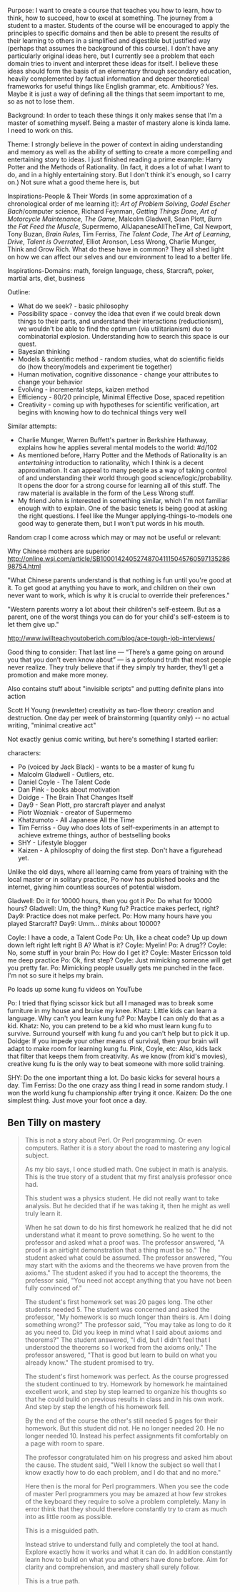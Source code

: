 Purpose: I want to create a course that teaches you how to learn, how to think, how to succeed, how to excel at something. The journey from a student to a master. Students of the course will be encouraged to apply the principles to specific domains and then be able to present the results of their learning to others in a simplified and digestible but justified way (perhaps that assumes the background of this course). I don't have any particularly original ideas here, but I currently see a problem that each domain tries to invent and interpret these ideas for itself. I believe these ideas should form the basis of an elementary through secondary education, heavily complemented by factual information and deeper theoretical frameworks for useful things like English grammar, etc. Ambitious? Yes. Maybe it is just a way of defining all the things that seem important to me, so as not to lose them.

Background: In order to teach these things it only makes sense that I'm a master of something myself. Being a master of mastery alone is kinda lame. I need to work on this. 

Theme: I strongly believe in the power of context in aiding understanding and memory as well as the ability of setting to create a more compelling and entertaining story to ideas. I just finished reading a prime example: Harry Potter and the Methods of Rationality. (In fact, it does a lot of what I want to do, and in a highly entertaining story. But I don't think it's enough, so I carry on.) Not sure what a good theme here is, but 

Inspirations-People & Their Words (in some approximation of a chronological order of me learning it): _Art of Problem Solving_, _Godel Escher Bach_/computer science, Richard Feynman, _Getting Things Done_, _Art of Motorcycle Maintenance_, _The Game_, Malcolm Gladwell, Sean Plott, _Burn the Fat Feed the Muscle_, Supermemo, AllJapaneseAllTheTime, Cal Newport, Tony Buzan, _Brain Rules_, Tim Ferriss, _The Talent Code_, _The Art of Learning_, _Drive_, _Talent is Overrated_, Elliot Aronson, Less Wrong, Charlie Munger, Think and Grow Rich. What do these have in common? They all shed light on how we can affect our selves and our environment to lead to a better life. 

Inspirations-Domains: math, foreign language, chess, Starcraft, poker, martial arts, diet, business

Outline:

- What do we seek? - basic philosophy 
- Possibility space - convey the idea that even if we could break down things to their parts, and understand their interactions (reductionism), we wouldn't be able to find the optimum (via utilitarianism) due to combinatorial explosion. Understanding how to search this space is our quest.
- Bayesian thinking
- Models & scientific method - random studies, what do scientific fields do (how theory/models and experiment tie together)
- Human motivation, cognitive dissonance - change your attributes to change your behavior
- Evolving - incremental steps, kaizen method
- Efficiency - 80/20 principle, Minimal Effective Dose, spaced repetition
- Creativity - coming up with hypotheses for scientific verification, art begins with knowing how to do technical things very well 

Similar attempts:

- Charlie Munger, Warren Buffett's partner in Berkshire Hathaway, explains how he applies several mental models to the world: #d/102
- As mentioned before, Harry Potter and the Methods of Rationality is an *entertaining* introduction to rationality, which I think is a decent approximation. It can appeal to many people as a way of taking control of and understanding their world through good science/logic/probability. It opens the door for a strong course for learning all of this stuff. The raw material is available in the form of the Less Wrong stuff.
- My friend John is interested in something similar, which I'm not familiar enough with to explain. One of the basic tenets is being good at asking the right questions. I feel like the Munger applying-things-to-models one good way to generate them, but I won't put words in his mouth.

Random crap I come across which may or may not be useful or relevant:

Why Chinese mothers are superior
http://online.wsj.com/article/SB10001424052748704111504576059713528698754.html

"What Chinese parents understand is that nothing is fun until you're good at it. To get good at anything you have to work, and children on their own never want to work, which is why it is crucial to override their preferences."

"Western parents worry a lot about their children's self-esteem. But as a parent, one of the worst things you can do for your child's self-esteem is to let them give up."

http://www.iwillteachyoutoberich.com/blog/ace-tough-job-interviews/

Good thing to consider: That last line — “There’s a game going on around you that you don’t even know about” — is a profound truth that most people never realize. They truly believe that if they simply try harder, they’ll get a promotion and make more money.

Also contains stuff about "invisible scripts" and putting definite plans into action

Scott H Young (newsletter) creativity as two-flow theory: creation and destruction. One day per week of brainstorming (quantity only) -- no actual writing, "minimal creative act"

Not exactly genius comic writing, but here's something I started earlier:

characters:

* Po (voiced by Jack Black) - wants to be a master of kung fu
* Malcolm Gladwell - Outliers, etc.
* Daniel Coyle - The Talent Code
* Dan Pink - books about motivation
* Doidge - The Brain That Changes Itself
* Day9 - Sean Plott, pro starcraft player and analyst
* Piotr Wozniak -  creator of Supermemo
* Khatzumoto - All Japanese All the Time
* Tim Ferriss - Guy who does lots of self-experiments in an attempt to achieve extreme things, author of bestselling books
* SHY - Lifestyle blogger
* Kaizen - A philosophy of doing the first step. Don't have a figurehead yet.

Unlike the old days, where all learning came from years of training with the local master or in solitary practice, Po now has published books and the internet, giving him countless sources of potential wisdom.

Gladwell: Do it for 10000 hours, then you got it
Po: Do what for 10000 hours?
Gladwell: Um, the thing? Kung fu? Practice makes perfect, right?
Day9: Practice does not make perfect.
Po: How many hours have you played Starcraft?
Day9: Umm... *thinks*  about 10000?

Coyle: I have a code, a Talent Code
Po: Uh, like a cheat code? Up up down down left right left right B A? What is it?
Coyle: Myelin!
Po: A drug?? 
Coyle: No, some stuff in your brain
Po: How do I get it? 
Coyle: Master Ericsson told me deep practice
Po: Ok, first step?
Coyle: Just mimicking someone will get you pretty far.
Po: Mimicking people usually gets me punched in the face. I'm not so sure it helps my brain.

Po loads up some kung fu videos on YouTube

Po: I tried that flying scissor kick but all I managed was to break some furniture in my house and bruise my knee.
Khatz: Little kids can learn a language. Why can't you learn kung fu?
Po: Maybe I can only do that as a kid.
Khatz: No, you can pretend to be a kid who must learn kung fu to survive. Surround yourself with kung fu and you can't help but to pick it up.
Doidge: If you impede your other means of survival, then your brain will adapt to make room for learning kung fu.
Pink, Coyle, etc: Also, kids lack that filter that keeps them from creativity. As we know (from kid's movies), creative kung fu is the only way to beat someone with more solid training.

SHY: Do the one important thing a lot. Do basic kicks for several hours a day.
Tim Ferriss: Do the one crazy ass thing I read in some random study. I won the world kung fu championship after trying it once. 
Kaizen: Do the one simplest thing. Just move your foot once a day.

## Ben Tilly on mastery

> This is not a story about Perl. Or Perl programming. Or even computers.
> Rather it is a story about the road to mastering any logical subject.
> 
> As my bio says, I once studied math. One subject in math is analysis. This is the true story of a student that my first analysis professor once had.
> 
> This student was a physics student. He did not really want to take analysis. But he decided that if he was taking it, then he might as well truly learn it.
> 
> When he sat down to do his first homework he realized that he did not understand what it meant to prove something. So he went to the professor and asked what a proof was. The professor answered, "A proof is an airtight demonstration that a thing must be so." The student asked what could be assumed. The professor answered, "You may start with the axioms and the theorems we have proven from the axioms." The student asked if you had to accept the theorems, the professor said, "You need not accept anything that you have not been fully convinced of."
> 
> The student's first homework set was 20 pages long. The other students needed 5. The student was concerned and asked the professor, "My homework is so much longer than theirs is. Am I doing something wrong?" The professor said, "You may take as long to do it as you need to. Did you keep in mind what I said about axioms and theorems?" The student answered, "I did, but I didn't feel that I understood the theorems so I worked from the axioms only." The professor answered, "That is good but learn to build on what you already know." The student promised to try.
> 
> The student's first homework was perfect. As the course progressed the student continued to try. Homework by homework he maintained excellent work, and step by step learned to organize his thoughts so that he could build on previous results in class and in his own work. And step by step the length of his homework fell.
> 
> By the end of the course the other's still needed 5 pages for their homework. But this student did not. He no longer needed 20. He no longer needed 10. Instead his perfect assignments fit comfortably on a page with room to spare.
> 
> The professor congratulated him on his progress and asked him about the cause. The student said, "Well I know the subject so well that I know exactly how to do each problem, and I do that and no more."
> 
> Here then is the moral for Perl programmers. When you see the code of master Perl programmers you may be amazed at how few strokes of the keyboard they require to solve a problem completely. Many in error think that they should therefore constantly try to cram as much into as little room as possible.
> 
> This is a misguided path.
> 
> Instead strive to understand fully and completely the tool at hand. Explore exactly how it works and what it can do. In addition constantly learn how to build on what you and others have done before. Aim for clarity and comprehension, and mastery shall surely follow.
> 
> This is a true path.
